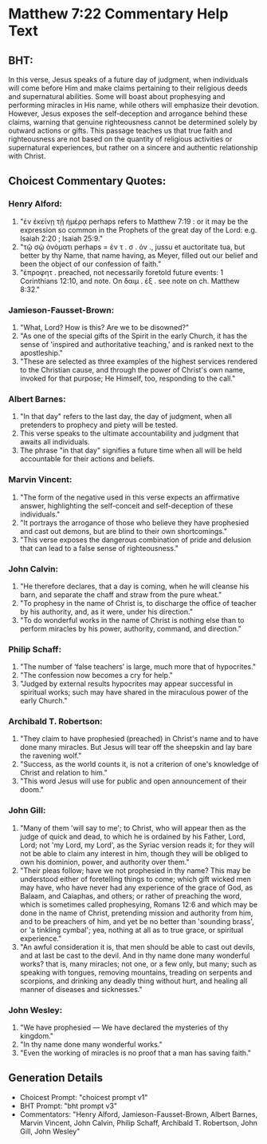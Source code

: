 # Matthew 7:22 Commentary Help Text

## BHT:
In this verse, Jesus speaks of a future day of judgment, when individuals will come before Him and make claims pertaining to their religious deeds and supernatural abilities. Some will boast about prophesying and performing miracles in His name, while others will emphasize their devotion. However, Jesus exposes the self-deception and arrogance behind these claims, warning that genuine righteousness cannot be determined solely by outward actions or gifts. This passage teaches us that true faith and righteousness are not based on the quantity of religious activities or supernatural experiences, but rather on a sincere and authentic relationship with Christ.

## Choicest Commentary Quotes:
### Henry Alford:
1. "ἐν ἐκείνῃ τῇ ἡμέρᾳ perhaps refers to Matthew 7:19 : or it may be the expression so common in the Prophets of the great day of the Lord: e.g. Isaiah 2:20 ; Isaiah 25:9." 
2. "τῷ σῷ ὀνόματι perhaps =  ἐν τ . σ . ὀν ., jussu et auctoritate tua, but better by thy Name, that name having, as Meyer, filled out our belief and been the object of our confession of faith."
3. "ἐπροφητ  . preached, not necessarily foretold future events: 1 Corinthians 12:10, and note. On  δαιμ  .   ἐξ  . see note on ch. Matthew 8:32."

### Jamieson-Fausset-Brown:
1. "What, Lord? How is this? Are we to be disowned?"
2. "As one of the special gifts of the Spirit in the early Church, it has the sense of 'inspired and authoritative teaching,' and is ranked next to the apostleship."
3. "These are selected as three examples of the highest services rendered to the Christian cause, and through the power of Christ's own name, invoked for that purpose; He Himself, too, responding to the call."

### Albert Barnes:
1. "In that day" refers to the last day, the day of judgment, when all pretenders to prophecy and piety will be tested.
2. This verse speaks to the ultimate accountability and judgment that awaits all individuals.
3. The phrase "in that day" signifies a future time when all will be held accountable for their actions and beliefs.

### Marvin Vincent:
1. "The form of the negative used in this verse expects an affirmative answer, highlighting the self-conceit and self-deception of these individuals."
2. "It portrays the arrogance of those who believe they have prophesied and cast out demons, but are blind to their own shortcomings."
3. "This verse exposes the dangerous combination of pride and delusion that can lead to a false sense of righteousness."

### John Calvin:
1. "He therefore declares, that a day is coming, when he will cleanse his barn, and separate the chaff and straw from the pure wheat."
2. "To prophesy in the name of Christ is, to discharge the office of teacher by his authority, and, as it were, under his direction."
3. "To do wonderful works in the name of Christ is nothing else than to perform miracles by his power, authority, command, and direction."

### Philip Schaff:
1. "The number of ‘false teachers’ is large, much more that of hypocrites."
2. "The confession now becomes a cry for help."
3. "Judged by external results hypocrites may appear successful in spiritual works; such may have shared in the miraculous power of the early Church."

### Archibald T. Robertson:
1. "They claim to have prophesied (preached) in Christ's name and to have done many miracles. But Jesus will tear off the sheepskin and lay bare the ravening wolf."
2. "Success, as the world counts it, is not a criterion of one's knowledge of Christ and relation to him."
3. "This word Jesus will use for public and open announcement of their doom."

### John Gill:
1. "Many of them 'will say to me'; to Christ, who will appear then as the judge of quick and dead, to which he is ordained by his Father, Lord, Lord; not 'my Lord, my Lord', as the Syriac version reads it; for they will not be able to claim any interest in him, though they will be obliged to own his dominion, power, and authority over them."
2. "Their pleas follow; have we not prophesied in thy name? This may be understood either of foretelling things to come; which gift wicked men may have, who have never had any experience of the grace of God, as Balaam, and Caiaphas, and others; or rather of preaching the word, which is sometimes called prophesying, Romans 12:6 and which may be done in the name of Christ, pretending mission and authority from him, and to be preachers of him, and yet be no better than 'sounding brass', or 'a tinkling cymbal'; yea, nothing at all as to true grace, or spiritual experience."
3. "An awful consideration it is, that men should be able to cast out devils, and at last be cast to the devil. And in thy name done many wonderful works? that is, many miracles; not one, or a few only, but many; such as speaking with tongues, removing mountains, treading on serpents and scorpions, and drinking any deadly thing without hurt, and healing all manner of diseases and sicknesses."

### John Wesley:
1. "We have prophesied — We have declared the mysteries of thy kingdom." 
2. "In thy name done many wonderful works." 
3. "Even the working of miracles is no proof that a man has saving faith."


## Generation Details
- Choicest Prompt: "choicest prompt v1"
- BHT Prompt: "bht prompt v3"
- Commentators: "Henry Alford, Jamieson-Fausset-Brown, Albert Barnes, Marvin Vincent, John Calvin, Philip Schaff, Archibald T. Robertson, John Gill, John Wesley"
